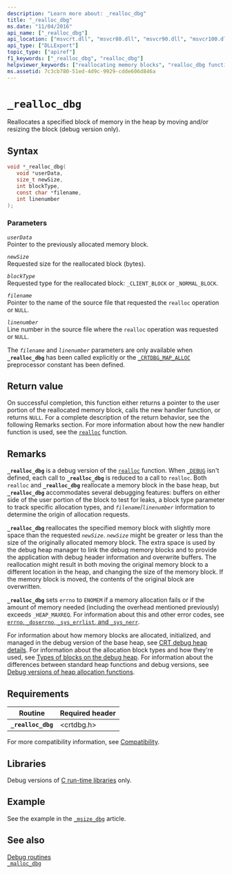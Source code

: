 ```yaml
---
description: "Learn more about: _realloc_dbg"
title: "_realloc_dbg"
ms.date: "11/04/2016"
api_name: ["_realloc_dbg"]
api_location: ["msvcrt.dll", "msvcr80.dll", "msvcr90.dll", "msvcr100.dll", "msvcr100_clr0400.dll", "msvcr110.dll", "msvcr110_clr0400.dll", "msvcr120.dll", "msvcr120_clr0400.dll", "ucrtbase.dll"]
api_type: ["DLLExport"]
topic_type: ["apiref"]
f1_keywords: ["_realloc_dbg", "realloc_dbg"]
helpviewer_keywords: ["reallocating memory blocks", "realloc_dbg function", "memory blocks, reallocating", "memory, reallocating", "_realloc_dbg function"]
ms.assetid: 7c3cb780-51ed-4d9c-9929-cdde606d846a
---
```

# `_realloc_dbg`

Reallocates a specified block of memory in the heap by moving and/or resizing the block (debug version only).

## Syntax

```C
void *_realloc_dbg(
   void *userData,
   size_t newSize,
   int blockType,
   const char *filename,
   int linenumber
);
```

### Parameters

*`userData`*\
Pointer to the previously allocated memory block.

*`newSize`*\
Requested size for the reallocated block (bytes).

*`blockType`*\
Requested type for the reallocated block: `_CLIENT_BLOCK` or `_NORMAL_BLOCK`.

*`filename`*\
Pointer to the name of the source file that requested the `realloc` operation or `NULL`.

*`linenumber`*\
Line number in the source file where the `realloc` operation was requested or `NULL`.

The *`filename`* and *`linenumber`* parameters are only available when **`_realloc_dbg`** has been called explicitly or the [`_CRTDBG_MAP_ALLOC`](../crtdbg-map-alloc.md) preprocessor constant has been defined.

## Return value

On successful completion, this function either returns a pointer to the user portion of the reallocated memory block, calls the new handler function, or returns `NULL`. For a complete description of the return behavior, see the following Remarks section. For more information about how the new handler function is used, see the [`realloc`](realloc.md) function.

## Remarks

**`_realloc_dbg`** is a debug version of the [`realloc`](realloc.md) function. When [`_DEBUG`](../debug.md) isn't defined, each call to **`_realloc_dbg`** is reduced to a call to `realloc`. Both `realloc` and **`_realloc_dbg`** reallocate a memory block in the base heap, but **`_realloc_dbg`** accommodates several debugging features: buffers on either side of the user portion of the block to test for leaks, a block type parameter to track specific allocation types, and *`filename`*/*`linenumber`* information to determine the origin of allocation requests.

**`_realloc_dbg`** reallocates the specified memory block with slightly more space than the requested *`newSize`*. *`newSize`* might be greater or less than the size of the originally allocated memory block. The extra space is used by the debug heap manager to link the debug memory blocks and to provide the application with debug header information and overwrite buffers. The reallocation might result in both moving the original memory block to a different location in the heap, and changing the size of the memory block. If the memory block is moved, the contents of the original block are overwritten.

**`_realloc_dbg`** sets `errno` to `ENOMEM` if a memory allocation fails or if the amount of memory needed (including the overhead mentioned previously) exceeds `_HEAP_MAXREQ`. For information about this and other error codes, see [`errno`, `_doserrno`, `_sys_errlist`, and `_sys_nerr`](../errno-doserrno-sys-errlist-and-sys-nerr.md).

For information about how memory blocks are allocated, initialized, and managed in the debug version of the base heap, see [CRT debug heap details](/visualstudio/debugger/crt-debug-heap-details). For information about the allocation block types and how they're used, see [Types of blocks on the debug heap](/visualstudio/debugger/crt-debug-heap-details). For information about the differences between standard heap functions and debug versions, see [Debug versions of heap allocation functions](/visualstudio/debugger/debug-versions-of-heap-allocation-functions).

## Requirements

|Routine|Required header|
|-------------|---------------------|
|**`_realloc_dbg`**|\<crtdbg.h>|

For more compatibility information, see [Compatibility](../compatibility.md).

## Libraries

Debug versions of [C run-time libraries](../crt-library-features.md) only.

## Example

See the example in the [`_msize_dbg`](msize-dbg.md) article.

## See also

[Debug routines](../debug-routines.md)\
[`_malloc_dbg`](malloc-dbg.md)
